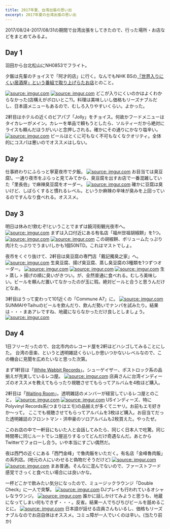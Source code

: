 ```yaml
---
title: 2017年夏、台湾出張の思い出
excerpt: 2017年夏の台湾出張の思い出
---
```


2017/08/24-2017/08/31の期間で台湾出張をしてきたので、行った場所・お店などをまとめてみるよ。

## Day 1
羽田から台北松山にNH0853でフライト。

夕飯は先輩のチョイスで「阿才的店」に行く。なんでもNHK BSの[「世界入りにくい居酒屋」という番組で取り上げらたお店](http://www.nhk.or.jp/nikui/18_taipei/)とのこと。

<a href="https://imgur.com/WJoSeze"><img src="https://i.imgur.com/WJoSeze.jpg" title="source: imgur.com" /></a>
<a href="https://imgur.com/w5LxjeE"><img src="https://i.imgur.com/w5LxjeE.jpg" title="source: imgur.com" /></a>
どこが入りにくいのかはよくわからなかった(店構えがボロいとこ?)。料理は美味しいし価格もリーズナブルだし、日本語メニューもあるので、むしろ入りやすいくらい。よかった。

2軒目はホテルの近くのビアパブ「Jolly」をチョイス。何故かフードメニューはタイカレーがメイン。カレーを単品で頼もうとしたら、ソルティーだから絶対にライスも頼んだほうがいいと念押しされる。確かにその通りにかなり塩辛い。
<a href="https://imgur.com/EOThnUF"><img src="https://i.imgur.com/EOThnUF.jpg" title="source: imgur.com" /></a>
ビールはとくに可もなく不可もなくなクオリティ。全体的にコスパは悪いのでオススメはしない。

## Day 2
仕事終わりにふらっと寧夏夜市で夕飯。
<a href="https://imgur.com/Jzmx1Pj"><img src="https://i.imgur.com/Jzmx1Pj.jpg" title="source: imgur.com" /></a>
お目当ては臭豆腐!。一通り夜市をぶらっと見てみてから、臭豆腐を出すお店で一番混雑していた「里長伯」で麻辣臭豆腐をオーダー。
<a href="https://imgur.com/V2k1Yz7"><img src="https://i.imgur.com/V2k1Yz7.jpg" title="source: imgur.com" /></a>
確かに豆腐は臭いけど、しばらくすると慣れるレベル。というか麻辣の辛味が臭みを上回っているのですんなり食べれる。オススメ。

## Day 3
明日は休みだ!飲むぞ!ということでまずは饒河街観光夜市へ。
<a href="https://imgur.com/JMxslu4"><img src="https://i.imgur.com/JMxslu4.jpg" title="source: imgur.com" /></a>
まずは入口付近にある有名店「福州世祖胡椒餅」を1つ。
<a href="https://imgur.com/2lhH7VC"><img src="https://i.imgur.com/2lhH7VC.jpg" title="source: imgur.com" /></a>
<a href="https://imgur.com/ihJiVGJ"><img src="https://i.imgur.com/ihJiVGJ.jpg" title="source: imgur.com" /></a>
この胡椒餅、ボリュームたっぷり肉汁たっぷりでうまい!しかも1個50NTD。これはマストでしょ。

夜市をくぐり抜けて、2軒目は臭豆腐の専門店「戴記獨臭之家」へ。
<a href="https://imgur.com/CxoE2ZR"><img src="https://i.imgur.com/CxoE2ZR.jpg" title="source: imgur.com" /></a>
生臭豆腐、揚げ臭豆腐、蒸し臭豆腐の3種類を1つずつオーダー。
<a href="https://imgur.com/3Deu6bS"><img src="https://i.imgur.com/3Deu6bS.jpg" title="source: imgur.com" /></a>
<a href="https://imgur.com/gx6L4Kr"><img src="https://i.imgur.com/gx6L4Kr.jpg" title="source: imgur.com" /></a>
<a href="https://imgur.com/TWt0hpj"><img src="https://i.imgur.com/TWt0hpj.jpg" title="source: imgur.com" /></a>
生 > 蒸し > 揚げの順に臭いがきつい。が、全然普通に食べれる。むしろ美味しい。ビールを頼んだ置いてなかったのが玉に瑕。絶対ビールと合うと思うんだけどなあ。

3軒目はうって変わって101近くの「Commune A7」に。
<a href="https://imgur.com/K1i4bmc"><img src="https://i.imgur.com/K1i4bmc.jpg" title="source: imgur.com" /></a>
SUNMAIやTaihuのビールを飲んだり、飲んだ勢いでナンパを試みたり。結果は・・・まあアレですね、地蔵にならなかっただけ良しとしましょう。
<a href="https://imgur.com/mTp41tu"><img src="https://i.imgur.com/mTp41tu.jpg" title="source: imgur.com" /></a>

## Day 4
1日フリーだったので、台北市内のレコード屋を2軒ほどハシゴしてみることにした。
台湾の音楽、というと透明雑誌くらいしか思いつかないレベルなので、この機会に見聞を広めたいなと思った次第。

まず1軒目は「[White Wabbit Records](http://www.wwr.com.tw/)」。シューゲイザー、ポストロック系の品揃えが充実しているレコ屋。
<a href="https://imgur.com/CGRTBog"><img src="https://i.imgur.com/CGRTBog.jpg" title="source: imgur.com" /></a>
店員さんに台湾インディーズのオススメを教えてもらったり視聴させてもらってアルバムを4枚ほど購入。

2軒目は「[Waiting Room](http://waitingroomtw.bigcartel.com/)」。透明雑誌のメンバーが経営しているレコ屋とのこと。
<a href="https://imgur.com/cbVKL0R"><img src="https://i.imgur.com/cbVKL0R.jpg" title="source: imgur.com" /></a>
<a href="https://imgur.com/YRVA1V0"><img src="https://i.imgur.com/YRVA1V0.jpg" title="source: imgur.com" /></a>
USインディーズ、特にPolyvinyl Records系(つまりはエモ)の品揃えが多くてニヤリ。お前もエモ好きか〜って。
ここでも視聴させてもらってアルバムを3枚ほど購入。お目当てだった透明雑誌のフロントマン・洪申豪のソロアルバムも2枚買えた。やったぜ。

このお店の中で一軒目にもいた人と会話してみたら、同じく日本人で吃驚。同じ時間帯に同じルートでレコ屋巡りするってどんだけ奇遇なんだ。あとからTwitterでフォローし合う。いや本当にすごい偶然だ。

夜は西門の近くにある「西門金峰」で魯肉飯をいただく。有名店「金峰魯肉飯」の系列店。(地元の人にいわせると偽物だそうだけど)
<a href="https://imgur.com/fmSyyr6"><img src="https://i.imgur.com/fmSyyr6.jpg" title="source: imgur.com" /></a>
<a href="https://imgur.com/DTihpuQ"><img src="https://i.imgur.com/DTihpuQ.jpg" title="source: imgur.com" /></a>
まあ普通。そんなに混んでないので、ファーストフード感覚でさっくと食べたい場合には良いかな。

一杯どこかで飲みたい気分になったので、ミュージックラウンジ「Double Check」に一人で突撃。
<a href="https://imgur.com/4hZVIBf"><img src="https://i.imgur.com/4hZVIBf.jpg" title="source: imgur.com" /></a>
DJプレイも行われているオシャレなラウンジ。
<a href="https://imgur.com/yNdpEWC"><img src="https://i.imgur.com/yNdpEWC.jpg" title="source: imgur.com" /></a>
誰かに話しかけてみようと思うも、地蔵になってしまい何もできず・・・。反省。結果一人でちびちびビールを舐めることに。
<a href="https://imgur.com/dmfL7g6"><img src="https://i.imgur.com/dmfL7g6.jpg" title="source: imgur.com" /></a>
日本語が話せる店員さんもいるし、価格もリーズナブルなのでお店自体はオススメ。コミュ障が一人でいくのは辛い。(当たり前か)
